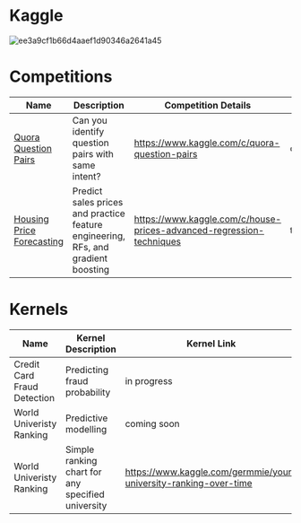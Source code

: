 
# Kaggle

![ee3a9cf1b66d4aaef1d90346a2641a45](https://cloud.githubusercontent.com/assets/22788747/24947596/ff87ff9a-1f99-11e7-9602-58905768d4a7.jpg)

# Competitions
Name | Description | Competition Details | Category | Ranking 
--- | --- | --- | --- | ---
[Quora Question Pairs](https://github.com/GA-datascience/Kaggle-Quora) | Can you identify question pairs with same intent? | https://www.kaggle.com/c/quora-question-pairs | competition | top 12%
[Housing Price Forecasting](https://github.com/germayneng/Kaggle/tree/master/tutorials/Housing-prices) | Predict sales prices and practice feature engineering, RFs, and gradient boosting| https://www.kaggle.com/c/house-prices-advanced-regression-techniques | tutorial | top 49%

# Kernels 
Name | Kernel Description  | Kernel Link |   
--- | --- | --- 
Credit Card Fraud Detection | Predicting fraud probability | in progress
World Univeristy Ranking | Predictive modelling | coming soon 
World Univeristy Ranking | Simple ranking chart for any specified university | https://www.kaggle.com/germmie/your-university-ranking-over-time
